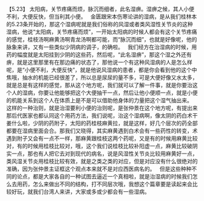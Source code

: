 【5.23】  太阳病，关节疼痛而烦，脉沉而细者，此名湿痹。湿痹之候，其人小便不利，大便反快，但当利其小便。
 
金匮跟宋本伤寒论讲的湿病，是从我们桂林本的5.23条开始的，那这个湿病呢就是我们俗称的风湿或者类风湿性关节炎的这种湿病，他说“太阳病，关节疼痛而烦”，一开始太阳病的时候人都会有这个关节疼痛的感觉，桂枝汤啊麻黄汤啊青龙汤啊都可能，而“脉沉而细”，也就是好像呢，他的脉象来讲，又有一些类似少阴病的调子，的确啦。
 
我们经方在治湿病的时候，用药的幅度就是太阳挂到少阴的这些药，然后呢，“此名湿痹”，那这个湿之外还有痹，就是这里那里有在那边痛的状态了，那他说一个有这种风湿病的人是怎么样呢，是“小便不利，大便反快”，就是他说风湿病的患者，都是你会看到他的这个中焦哦，抽水的机能已经很差了，所以总是尿尿的量不多，可是大便好像又水太多，就是总是有这样的感觉，那从这个地方呢，我们就可以了解一件事，就是你要治这个人的湿病，你要让他能够把这个大便抽干一点，然后让他小便顺一点，就是小便的机能关系到这个人在体质上是不是可以借助他身体的力量把这个湿气抽出来。
 
这样的一种治则，就是治湿要利小便的治则呢，是张仲景在这个地方呢，有提出来那后代医家也都认同这个用药方法，我们说呢，治这个湿病啊，像太阴的药白术干姜什么啦，少阴的药附子，太阳的药桂枝麻黄拉，就是这样，好几个层次的药全部都要在湿病里面会合。那我们又晓得，其实麻黄遇到白术会有一些药性的转变，术遇到附子又会有一点不一样，那麻黄跟桂枝这两个药呢，又是有的时候用麻黄比较对，有的时候用桂枝比较对，哦，这个我们说桂枝比较补阳虚一点，麻黄比较破阴实一点，那也有人把它去对到现代的病名，说是风湿性关节炎比较用麻黄好一点，类风湿关节炎用桂枝比较有效，就是之类之类的对应，但是对应没有什么很绝对的准确，因为张仲景主证框这个观点本来就不是对应西医病名的。
 
但是这些种种不同的论点，都是大家各自的一种试图去逼近一个真相啦，就是治湿病的时候我们怎么去用药，怎么来做出不同的结构，打不同层次哦，我想这个篇章要是读起来会比较好玩，就我们台湾人来讲，大家或多或少都会有一些湿病。
